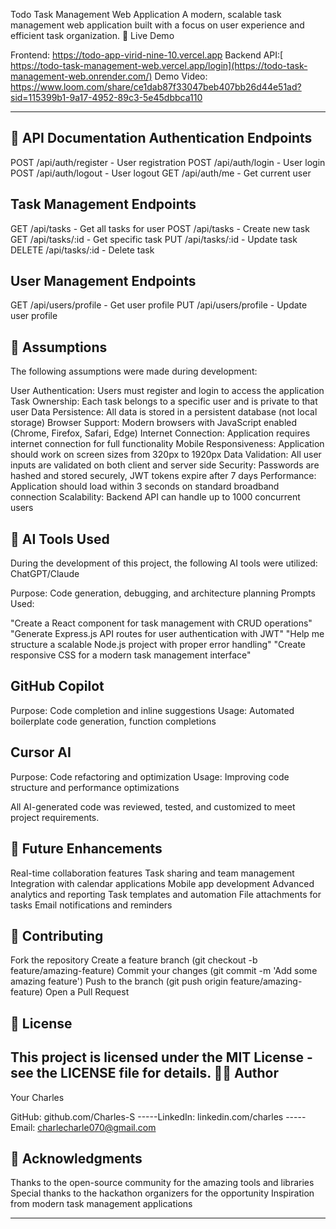 Todo Task Management Web Application
A modern, scalable task management web application built with a focus on user experience and efficient task organization.
🚀 Live Demo

Frontend: https://todo-app-virid-nine-10.vercel.app
Backend API:[ https://todo-task-management-web.vercel.app/login](https://todo-task-management-web.onrender.com/)
Demo Video: https://www.loom.com/share/ce1dab87f33047beb407bb26d44e51ad?sid=115399b1-9a17-4952-89c3-5e45dbbca110

-----------------------------------------------------

📡 API Documentation
Authentication Endpoints
-----------------------------
POST /api/auth/register - User registration
POST /api/auth/login - User login
POST /api/auth/logout - User logout
GET /api/auth/me - Get current user

Task Management Endpoints
-----------------------------
GET /api/tasks - Get all tasks for user
POST /api/tasks - Create new task
GET /api/tasks/:id - Get specific task
PUT /api/tasks/:id - Update task
DELETE /api/tasks/:id - Delete task

User Management Endpoints
----------------------------
GET /api/users/profile - Get user profile
PUT /api/users/profile - Update user profile

🔧 Assumptions
---------------------
The following assumptions were made during development:

User Authentication: Users must register and login to access the application
Task Ownership: Each task belongs to a specific user and is private to that user
Data Persistence: All data is stored in a persistent database (not local storage)
Browser Support: Modern browsers with JavaScript enabled (Chrome, Firefox, Safari, Edge)
Internet Connection: Application requires internet connection for full functionality
Mobile Responsiveness: Application should work on screen sizes from 320px to 1920px
Data Validation: All user inputs are validated on both client and server side
Security: Passwords are hashed and stored securely, JWT tokens expire after 7 days
Performance: Application should load within 3 seconds on standard broadband connection
Scalability: Backend API can handle up to 1000 concurrent users

🤖 AI Tools Used
------------------
During the development of this project, the following AI tools were utilized:
ChatGPT/Claude

Purpose: Code generation, debugging, and architecture planning
Prompts Used:

"Create a React component for task management with CRUD operations"
"Generate Express.js API routes for user authentication with JWT"
"Help me structure a scalable Node.js project with proper error handling"
"Create responsive CSS for a modern task management interface"



GitHub Copilot
--------------
Purpose: Code completion and inline suggestions
Usage: Automated boilerplate code generation, function completions

Cursor AI
-----------
Purpose: Code refactoring and optimization
Usage: Improving code structure and performance optimizations

All AI-generated code was reviewed, tested, and customized to meet project requirements.


🚀 Future Enhancements
------------------------
 Real-time collaboration features
 Task sharing and team management
 Integration with calendar applications
 Mobile app development
 Advanced analytics and reporting
 Task templates and automation
 File attachments for tasks
 Email notifications and reminders

🤝 Contributing
-----------------
Fork the repository
Create a feature branch (git checkout -b feature/amazing-feature)
Commit your changes (git commit -m 'Add some amazing feature')
Push to the branch (git push origin feature/amazing-feature)
Open a Pull Request

📝 License
-----------
This project is licensed under the MIT License - see the LICENSE file for details.
👨‍💻 Author
----------
Your Charles

GitHub: github.com/Charles-S
-----LinkedIn: linkedin.com/charles
-----Email: charlecharle070@gmail.com

🙏 Acknowledgments
--------------------
Thanks to the open-source community for the amazing tools and libraries
Special thanks to the hackathon organizers for the opportunity
Inspiration from modern task management applications

----------------------------------------------------------------------
